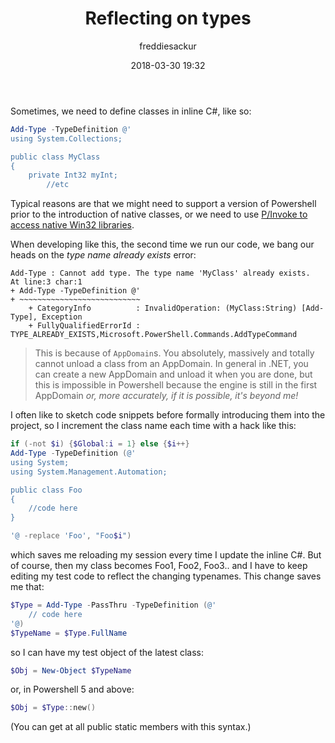 ﻿---
layout: post
title: Reflecting on types
date: 2018-03-30 19:32
author: freddiesackur
comments: true
tags: [Powershell, Metaprogramming]
---

Sometimes, we need to define classes in inline C#, like so:

```powershell
Add-Type -TypeDefinition @'
using System.Collections;

public class MyClass
{
    private Int32 myInt;
        //etc
```

Typical reasons are that we might need to support a version of Powershell prior to the introduction of native classes, or we need to use [P/Invoke to access native Win32 libraries](https://blogs.msdn.microsoft.com/powershell/2006/04/25/pinvoke-or-accessing-win32-apis/).

When developing like this, the second time we run our code, we bang our heads on the _type name already exists_ error:

```
Add-Type : Cannot add type. The type name 'MyClass' already exists.
At line:3 char:1
+ Add-Type -TypeDefinition @'
+ ~~~~~~~~~~~~~~~~~~~~~~~~~~~
    + CategoryInfo          : InvalidOperation: (MyClass:String) [Add-Type], Exception
    + FullyQualifiedErrorId : TYPE_ALREADY_EXISTS,Microsoft.PowerShell.Commands.AddTypeCommand
```

> This is because of `AppDomain`s. You absolutely, massively and totally cannot unload a class from an AppDomain. In general in .NET, you can create a new AppDomain and unload it when you are done, but this is impossible in Powershell because the engine is still in the first AppDomain _or, more accurately, if it is possible, it's beyond me!_

I often like to sketch code snippets before formally introducing them into the project, so I increment the class name each time with a hack like this:

```powershell
if (-not $i) {$Global:i = 1} else {$i++}
Add-Type -TypeDefinition (@'
using System;
using System.Management.Automation;

public class Foo
{
    //code here
}

'@ -replace 'Foo', "Foo$i")
```

which saves me reloading my session every time I update the inline C#. But of course, then my class becomes Foo1, Foo2, Foo3.. and I have to keep editing my test code to reflect the changing typenames. This change saves me that:

```powershell
$Type = Add-Type -PassThru -TypeDefinition (@'
    // code here
'@)
$TypeName = $Type.FullName
```

so I can have my test object of the latest class:

```powershell
$Obj = New-Object $TypeName
```

or, in Powershell 5 and above:

```powershell
$Obj = $Type::new()
```

(You can get at all public static members with this syntax.)
